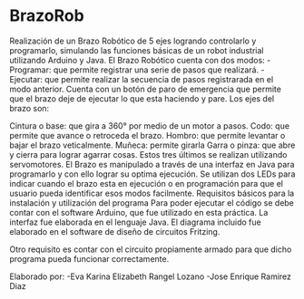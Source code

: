 # BrazoRob
Realización de un Brazo Robótico de 5 ejes logrando controlarlo y programarlo, simulando las funciones básicas de un robot industrial utilizando Arduino y Java. El Brazo Robótico cuenta con dos modos: - Programar: que permite registrar una serie de pasos que realizará. - Ejecutar: que permite realizar la secuencia de pasos registrarada en el modo anterior. Cuenta con un botón de paro de emergencia que permite que el brazo deje de ejecutar lo que esta haciendo y pare. Los ejes del brazo son:

Cintura o base: que gira a 360° por medio de un motor a pasos.
Codo: que permite que avance o retroceda el brazo.
Hombro: que permite levantar o bajar el brazo veticalmente.
Muñeca: permite girarla 
Garra o pinza: que abre y cierra para lograr agarrar cosas. Estos tres últimos se realizan utilizando servomotores. El Brazo es manipulado a través de una interfaz en Java para programarlo y con ello lograr su optima ejecución. Se utilizan dos LEDs para indicar cuando el brazo esta en ejecución o en programación para que el usuario pueda identificar esos modos facilmente.
Requisitos básicos para la instalación y utilización del programa
Para poder ejecutar el código se debe contar con el software Arduino, que fue utilizado en esta práctica.
La interfaz fue elaborada en el lenguaje Java.
El diagrama incluido fue elaborado en el software de diseño de circuitos Fritzing.

Otro requisito es contar con el circuito propiamente armado para que dicho programa pueda funcionar correctamente.

Elaborado por:
-Eva Karina Elizabeth Rangel Lozano 
-Jose Enrique Ramirez Diaz 
